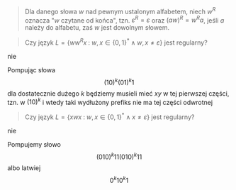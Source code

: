 >Dla danego słowa $w$ nad pewnym ustalonym alfabetem, niech $w^R$ oznacza "$w$ czytane od końca", tzn. $\varepsilon^R=\varepsilon$ oraz $(aw)^R=w^Ra$, jeśli $a$ należy do alfabetu, zaś $w$ jest dowolnym słowem.

> Czy język $L=\{ww^Rx\;:\;w,x\in\{0,1\}^*\;\land\;w,x\neq\varepsilon\}$ jest regularny? 

nie

Pompując słowa
$$(10)^k(01)^k1$$
dla dostatecznie dużego $k$ będziemy musieli mieć $xy$ w tej pierwszej części, tzn. w $(10)^k$ i wtedy taki wydłużony prefiks nie ma tej części odwrotnej

> Czy język $L=\{xwx\;:\;w,x\in\{0,1\}^*\;\land\;x\neq\varepsilon\}$ jest regularny?

nie

Pompujemy słowo 
$$(010)^k11(010)^k11$$
albo latwiej
$$0^k10^k1$$